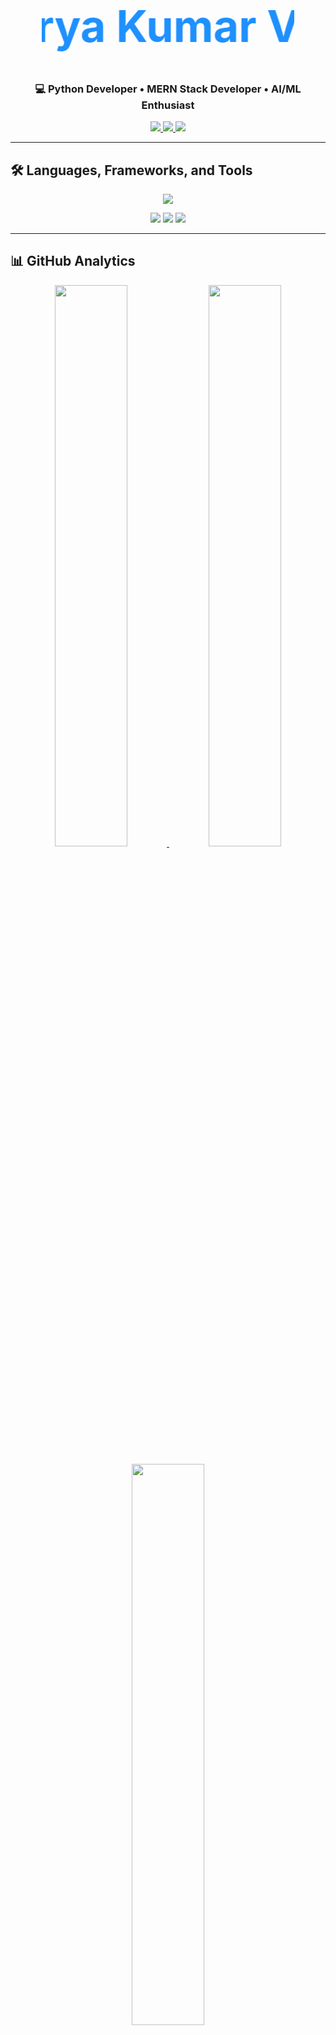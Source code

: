 <!-- Animated Name Header -->
<h1 align="center" style="font-size:70px; color:#1E90FF;">
  <marquee behavior="alternate" direction="right" scrollamount="6" width="80%">
    👋 Hi There! — Surya Kumar V
  </marquee>
</h1>
<h3 align="center">💻 Python Developer • MERN Stack Developer • AI/ML Enthusiast</h3>

<p align="center">
  <a href="mailto:suryakumarv20@gmail.com">
    <img src="https://img.shields.io/badge/Gmail-Contact-red?style=flat&logo=gmail" />
  </a>
  <a href="https://linkedin.com/in/suryakumarv20">
    <img src="https://img.shields.io/badge/LinkedIn-Connect-blue?style=flat&logo=linkedin" />
  </a>
  <a href="https://suryakumarv20.github.io/PortFolio/">
    <img src="https://img.shields.io/badge/Portfolio-Visit-orange?style=flat&logo=firefox" />
  </a>
</p>

---

## 🛠 Languages, Frameworks, and Tools  
<p align="center">
  <img src="https://skillicons.dev/icons?i=python,js,react,nodejs,express,mongodb,flask,django,fastapi,html,css,mysql,postgresql,aws,docker,git,github,postman" />
</p>

<p align="center">
  <img src="https://img.shields.io/badge/Backend%20Engineering-Advanced-blueviolet" />
  <img src="https://img.shields.io/badge/Data%20Structures%20%26%20Algorithms-Active%20Learner-orange" />
  <img src="https://img.shields.io/badge/CI%2FCD-In%20Progress-brightgreen" />
</p>

---

## 📊 GitHub Analytics  
<p align="center">
  <a href="https://github.com/SuryaKumarV20">
    <img src="https://github-readme-stats.vercel.app/api?username=SuryaKumarV20&show_icons=true&theme=radical&hide_border=false&border_radius=15" width="48%"/>
  </a>
  <a href="https://github.com/SuryaKumarV20">
    <img src="https://github-readme-streak-stats.herokuapp.com/?user=SuryaKumarV20&theme=radical&hide_border=false&border_radius=15" width="48%"/>
  </a>
</p>

<p align="center">
  <a href="https://github.com/SuryaKumarV20">
    <img src="https://github-readme-stats.vercel.app/api/top-langs/?username=SuryaKumarV20&layout=compact&theme=radical&hide_border=false&border_radius=15" width="48%"/>
  </a>
</p>

---

## 🏆 GitHub Trophies  
<p align="center">
  <img src="https://github-profile-trophy.vercel.app/?username=SuryaKumarV20&theme=radical&margin-w=10&margin-h=10&column=7" />
</p>

<p align="center">
  <img src="https://komarev.com/ghpvc/?username=SuryaKumarV20&color=blue&style=flat-square&label=Profile+Views" alt="Profile Views"/>
</p>

---

⭐ **If you like my work, consider starring my repositories or connecting with me!**
